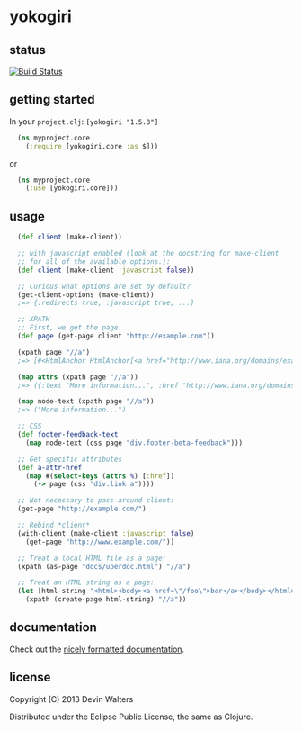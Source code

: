 # yokogiri

## status

[![Build Status](https://travis-ci.org/devn/yokogiri.png)](https://travis-ci.org/devn/yokogiri)

## getting started

In your `project.clj`: `[yokogiri "1.5.8"]`
```clojure
  (ns myproject.core
    (:require [yokogiri.core :as $]))
```
or
```clojure
  (ns myproject.core
    (:use [yokogiri.core]))
```

## usage
```clojure
  (def client (make-client))

  ;; with javascript enabled (look at the docstring for make-client
  ;; for all of the available options.):
  (def client (make-client :javascript false))

  ;; Curious what options are set by default?
  (get-client-options (make-client))
  ;=> {:redirects true, :javascript true, ...}

  ;; XPATH
  ;; First, we get the page.
  (def page (get-page client "http://example.com"))

  (xpath page "//a")
  ;=> [#<HtmlAnchor HtmlAnchor[<a href="http://www.iana.org/domains/example">]>]

  (map attrs (xpath page "//a"))
  ;=> ({:text "More information...", :href "http://www.iana.org/domains/example"})

  (map node-text (xpath page "//a"))
  ;=> ("More information...")

  ;; CSS
  (def footer-feedback-text
    (map node-text (css page "div.footer-beta-feedback")))

  ;; Get specific attributes
  (def a-attr-href
    (map #(select-keys (attrs %) [:href])
      (-> page (css "div.link a"))))

  ;; Not necessary to pass around client:
  (get-page "http://example.com/")

  ;; Rebind *client*
  (with-client (make-client :javascript false)
    (get-page "http://www.example.com/"))

  ;; Treat a local HTML file as a page:
  (xpath (as-page "docs/uberdoc.html") "//a")

  ;; Treat an HTML string as a page:
  (let [html-string "<html><body><a href=\"/foo\">bar</a></body></html>"]
    (xpath (create-page html-string) "//a"))
```

## documentation

Check out the [nicely formatted documentation](https://rawgithub.com/devn/yokogiri/master/docs/uberdoc.html).

## license

Copyright (C) 2013 Devin Walters

Distributed under the Eclipse Public License, the same as Clojure.
